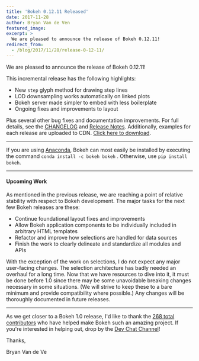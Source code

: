 ```yaml
---
title: 'Bokeh 0.12.11 Released'
date: 2017-11-28
author: Bryan Van de Ven
featured_image:
excerpt: >
  We are pleased to announce the release of Bokeh 0.12.11!
redirect_from:
  - /blog/2017/11/28/release-0-12-11/
---
```


We are pleased to announce the release of Bokeh 0.12.11!

This incremental release has the following highlights:

* New `step` glyph method for drawing step lines
* LOD downsampling works automatically on linked plots
* Bokeh server made simpler to embed with less boilerplate
* Ongoing fixes and improvements to layout

Plus several other bug fixes and documentation improvements.
For full details, see the [CHANGELOG](https://github.com/bokeh/bokeh/blob/master/CHANGELOG)
and [Release Notes](https://bokeh.pydata.org/en/0.12.11/docs/releases/0.12.11.html).
Additionally, examples for each release are uploaded to CDN.
[Click here to download](https://cdn.bokeh.org/bokeh/examples/examples-0.12.11.zip).

-----

If you are using
[Anaconda](https://www.anaconda.com/downloads), Bokeh can most easily be installed
by executing the command ``conda install -c bokeh bokeh`` . Otherwise, use
``pip install bokeh``.

-----

#### Upcoming Work

As mentioned in the previous release, we are reaching a point of relative stability
with respect to Bokeh development. The major tasks for the next few Bokeh releases
are these:

* Continue foundational layout fixes and improvements
* Allow Bokeh application components to be individually included in arbitrary HTML templates
* Refactor and improve how selections are handled for data sources
* Finish the work to clearly delineate and standardize all modules and APIs

With the exception of the work on selections, I do not expect any major user-facing changes.
The selection architecture has badly needed an overhaul for a long time. Now that we have
resources to dive into it, it must be done before 1.0 since there may be some unavoidable
breaking changes necessary in some situations. (We will strive to keep these to a bare minimum and
provide compatibility where possible.) Any changes will be thoroughly documented in future
releases.

-----

As we get closer to a Bokeh 1.0 release, I'd like to thank the [268
total contributors](https://github.com/bokeh/bokeh/graphs/contributors) who
have helped make Bokeh such an amazing project. If you're interested in
helping out, drop by the [Dev Chat Channel](https://gitter.im/bokeh/bokeh-dev)!

Thanks,

Bryan Van de Ve
